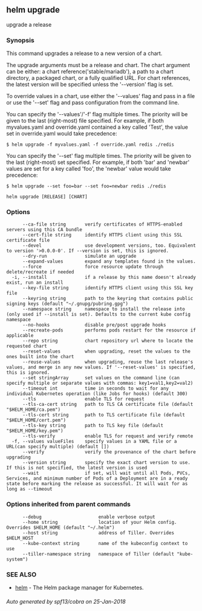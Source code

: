 ## helm upgrade

upgrade a release

### Synopsis



This command upgrades a release to a new version of a chart.

The upgrade arguments must be a release and chart. The chart
argument can be either: a chart reference('stable/mariadb'), a path to a chart directory,
a packaged chart, or a fully qualified URL. For chart references, the latest
version will be specified unless the '--version' flag is set.

To override values in a chart, use either the '--values' flag and pass in a file
or use the '--set' flag and pass configuration from the command line.

You can specify the '--values'/'-f' flag multiple times. The priority will be given to the
last (right-most) file specified. For example, if both myvalues.yaml and override.yaml
contained a key called 'Test', the value set in override.yaml would take precedence:

	$ helm upgrade -f myvalues.yaml -f override.yaml redis ./redis

You can specify the '--set' flag multiple times. The priority will be given to the
last (right-most) set specified. For example, if both 'bar' and 'newbar' values are
set for a key called 'foo', the 'newbar' value would take precedence:

	$ helm upgrade --set foo=bar --set foo=newbar redis ./redis


```
helm upgrade [RELEASE] [CHART]
```

### Options

```
      --ca-file string       verify certificates of HTTPS-enabled servers using this CA bundle
      --cert-file string     identify HTTPS client using this SSL certificate file
      --devel                use development versions, too. Equivalent to version '>0.0.0-0'. If --version is set, this is ignored.
      --dry-run              simulate an upgrade
      --expand-values        expand any templates found in the values.
      --force                force resource update through delete/recreate if needed
  -i, --install              if a release by this name doesn't already exist, run an install
      --key-file string      identify HTTPS client using this SSL key file
      --keyring string       path to the keyring that contains public signing keys (default "~/.gnupg/pubring.gpg")
      --namespace string     namespace to install the release into (only used if --install is set). Defaults to the current kube config namespace
      --no-hooks             disable pre/post upgrade hooks
      --recreate-pods        performs pods restart for the resource if applicable
      --repo string          chart repository url where to locate the requested chart
      --reset-values         when upgrading, reset the values to the ones built into the chart
      --reuse-values         when upgrading, reuse the last release's values, and merge in any new values. If '--reset-values' is specified, this is ignored.
      --set stringArray      set values on the command line (can specify multiple or separate values with commas: key1=val1,key2=val2)
      --timeout int          time in seconds to wait for any individual Kubernetes operation (like Jobs for hooks) (default 300)
      --tls                  enable TLS for request
      --tls-ca-cert string   path to TLS CA certificate file (default "$HELM_HOME/ca.pem")
      --tls-cert string      path to TLS certificate file (default "$HELM_HOME/cert.pem")
      --tls-key string       path to TLS key file (default "$HELM_HOME/key.pem")
      --tls-verify           enable TLS for request and verify remote
  -f, --values valueFiles    specify values in a YAML file or a URL(can specify multiple) (default [])
      --verify               verify the provenance of the chart before upgrading
      --version string       specify the exact chart version to use. If this is not specified, the latest version is used
      --wait                 if set, will wait until all Pods, PVCs, Services, and minimum number of Pods of a Deployment are in a ready state before marking the release as successful. It will wait for as long as --timeout
```

### Options inherited from parent commands

```
      --debug                     enable verbose output
      --home string               location of your Helm config. Overrides $HELM_HOME (default "~/.helm")
      --host string               address of Tiller. Overrides $HELM_HOST
      --kube-context string       name of the kubeconfig context to use
      --tiller-namespace string   namespace of Tiller (default "kube-system")
```

### SEE ALSO
* [helm](helm.md)	 - The Helm package manager for Kubernetes.

###### Auto generated by spf13/cobra on 25-Jan-2018
